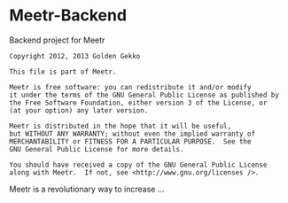 Meetr-Backend
=============

Backend project for Meetr

    Copyright 2012, 2013 Golden Gekko

    This file is part of Meetr.

    Meetr is free software: you can redistribute it and/or modify
    it under the terms of the GNU General Public License as published by
    the Free Software Foundation, either version 3 of the License, or
    (at your option) any later version.

    Meetr is distributed in the hope that it will be useful,
    but WITHOUT ANY WARRANTY; without even the implied warranty of
    MERCHANTABILITY or FITNESS FOR A PARTICULAR PURPOSE.  See the
    GNU General Public License for more details.

    You should have received a copy of the GNU General Public License
    along with Meetr.  If not, see <http://www.gnu.org/licenses />.

Meetr is a revolutionary way to increase ...
